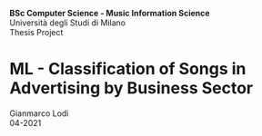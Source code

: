 <b>BSc Computer Science - Music Information Science</b><br>Università degli Studi di Milano<br>Thesis Project
<h1> ML - Classification of Songs in Advertising by Business Sector </h1>
Gianmarco Lodi </br> 04-2021


